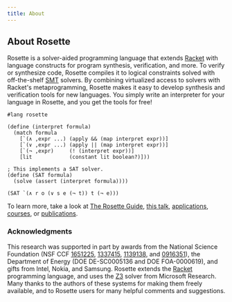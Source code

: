 ```yaml
---
title: About
---
```


## About Rosette

Rosette is a solver-aided programming language that extends
[Racket](http://racket-lang.org/) with language constructs for program
synthesis, verification, and more. To verify or synthesize code,
Rosette compiles it to logical constraints solved with
off-the-shelf [SMT](http://smtlib.cs.uiowa.edu) solvers. By combining
virtualized access to solvers with Racket's metaprogramming, Rosette
makes it easy to develop synthesis and verification tools for new
languages.  You simply write an interpreter for your language in
Rosette, and you get the tools for free!

```racket
#lang rosette

(define (interpret formula)
  (match formula
    [`(∧ ,expr ...) (apply && (map interpret expr))]
    [`(∨ ,expr ...) (apply || (map interpret expr))]
    [`(¬ ,expr)     (! (interpret expr))]
    [lit            (constant lit boolean?)]))

; This implements a SAT solver.
(define (SAT formula)
  (solve (assert (interpret formula))))

(SAT `(∧ r o (∨ s e (¬ t)) t (¬ e)))
```

To learn more, take a look at [The Rosette Guide](https://docs.racket-lang.org/rosette-guide/index.html),
[this talk](https://www.youtube.com/watch?v=KpDyuMIb_E0&index=25&list=PLZdCLR02grLp4W4ySd1sHPOsK83gvqBQp),
[applications](apps.html), [courses](courses.html), or [publications](pubs.html).


### Acknowledgments  

This research was supported in part by awards from the National Science
Foundation (NSF CCF [1651225][], [1337415][], [1139138][], and [0916351][]), the
Department of Energy (DOE DE-SC0005136 and DOE FOA-0000619), and gifts from
Intel, Nokia, and Samsung. Rosette extends the [Racket](http://racket-lang.org/)
programming language, and uses the [Z3](https://github.com/Z3Prover/z3) solver
from Microsoft Research. Many thanks to the authors of these systems for making
them freely available, and to Rosette users for many helpful comments and
suggestions.


[0916351]: https://www.nsf.gov/awardsearch/showAward?AWD_ID=0916351
[1139138]: https://www.nsf.gov/awardsearch/showAward?AWD_ID=1139138
[1337415]: https://www.nsf.gov/awardsearch/showAward?AWD_ID=1337415
[1651225]: https://www.nsf.gov/awardsearch/showAward?AWD_ID=1651225
